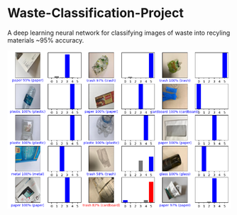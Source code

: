 # Waste-Classification-Project
A deep learning neural network for classifying images of waste into recyling materials ~95% accuracy.

![Alt text](picturepredictions.png?raw=true "Title")
